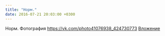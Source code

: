 ```yaml
---
title: "Норм."
date: 2016-07-21 20:03:00 +0300
---
```


Норм.
Фотография
<a class="vk-attach" href="https://vk.com/photo41076938_424730773">https://vk.com/photo41076938_424730773</a>
<a class="vk-attach" href="https://vk.com/photo41076938_424730773">Вложение</a>
